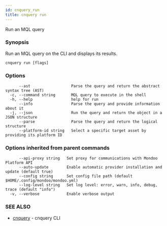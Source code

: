 ```yaml
---
id: cnquery_run
title: cnquery run
---
```


Run an MQL query

### Synopsis

Run an MQL query on the CLI and displays its results.

```
cnquery run [flags]
```

### Options

```
      --ast                  Parse the query and return the abstract syntax tree (AST)
  -c, --command string       MQL query to execute in the shell
  -h, --help                 help for run
      --info                 Parse the query and provide information about it
  -j, --json                 Run the query and return the object in a JSON structure
      --parse                Parse the query and return the logical structure
      --platform-id string   Select a specific target asset by providing its platform ID
```

### Options inherited from parent commands

```
      --api-proxy string   Set proxy for communications with Mondoo Platform API
      --auto-update        Enable automatic provider installation and update (default true)
      --config string      Set config file path (default $HOME/.config/mondoo/mondoo.yml)
      --log-level string   Set log level: error, warn, info, debug, trace (default "info")
  -v, --verbose            Enable verbose output
```

### SEE ALSO

- [cnquery](cnquery.md) - cnquery CLI
